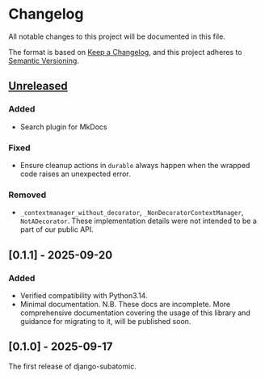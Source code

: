 # Changelog

All notable changes to this project will be documented in this file.

The format is based on [Keep a Changelog](https://keepachangelog.com/en/1.1.0/), and this project
adheres to [Semantic Versioning](https://semver.org/spec/v2.0.0.html).

## [Unreleased]

### Added

- Search plugin for MkDocs

### Fixed

- Ensure cleanup actions in `durable` always happen when the wrapped code raises an unexpected error.

### Removed

- `_contextmanager_without_decorator`, `_NonDecoratorContextManager`, `NotADecorator`.
  These implementation details were not intended to be a part of our public API.

## [0.1.1] - 2025-09-20

### Added

- Verified compatibility with Python3.14.
- Minimal documentation.
  N.B. These docs are incomplete.
  More comprehensive documentation
  covering the usage of this library
  and guidance for migrating to it,
  will be published soon.

## [0.1.0] - 2025-09-17

The first release of django-subatomic.

[Unreleased]: https://github.com/kraken-tech/django-subatomic/commits/HEAD
